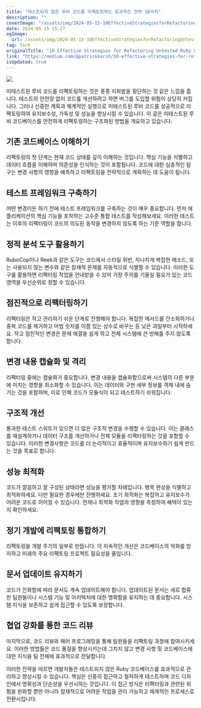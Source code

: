 ```yaml
---
title: "테스트되지 않은 루비 코드를 리팩토링하는 효과적인 전략 10가지"
description: ""
coverImage: "/assets/img/2024-05-15-10EffectiveStrategiesforRefactoringUntestedRubyCode_0.png"
date: 2024-05-15 15:27
ogImage: 
  url: /assets/img/2024-05-15-10EffectiveStrategiesforRefactoringUntestedRubyCode_0.png
tag: Tech
originalTitle: "10 Effective Strategies for Refactoring Untested Ruby Code"
link: "https://medium.com/@patrickkarsh/10-effective-strategies-for-refactoring-untested-ruby-code-bb65cea79b1e"
isUpdated: true
---
```





<img src="/assets/img/2024-05-15-10EffectiveStrategiesforRefactoringUntestedRubyCode_0.png" />

미테스트된 루비 코드를 리팩토링하는 것은 종종 지뢰밭을 횡단하는 것 같은 느낌을 줍니다. 테스트의 안전망 없이 코드를 개선하려고 하면 버그를 도입할 위험이 상당히 커집니다. 그러나 신중한 계획과 체계적인 실행으로 미테스트된 루비 코드를 성공적으로 리팩토링하여 유지보수성, 가독성 및 성능을 향상시킬 수 있습니다. 이 글은 미테스트된 루비 코드베이스를 안전하게 리팩토링하는 구조화된 방법을 개요하고 있습니다.

## 기존 코드베이스 이해하기

리팩토링의 첫 단계는 현재 코드 상태를 깊이 이해하는 것입니다. 핵심 기능을 식별하고 데이터 흐름을 이해하며 의존성을 인식하는 것이 포함됩니다. 코드에 대한 심층적인 탐구는 변경 사항의 영향을 예측하고 리팩토링을 전략적으로 계획하는 데 도움이 됩니다.



## 테스트 프레임워크 구축하기

어떤 변경이든 하기 전에 테스트 프레임워크를 구축하는 것이 매우 중요합니다. 먼저 애플리케이션의 핵심 기능을 포착하는 고수준 통합 테스트를 작성해보세요. 이러한 테스트는 이후의 리팩터링이 코드의 의도된 동작을 변경하지 않도록 하는 기준 역할을 합니다.

## 정적 분석 도구 활용하기

RuboCop이나 Reek과 같은 도구는 코드에서 스타일 위반, 지나치게 복잡한 메소드, 또는 사용되지 않는 변수와 같은 잠재적 문제를 자동적으로 식별할 수 있습니다. 이러한 도구를 활용하면 리팩터링 작업을 안내받을 수 있어 가장 주의를 기울일 필요가 있는 코드 영역을 우선순위로 정할 수 있습니다.



## 점진적으로 리팩터링하기

리팩터링은 작고 관리하기 쉬운 단계로 진행해야 합니다. 복잡한 메서드를 간소화하거나 중복 코드를 제거하고 마법 숫자를 이름 있는 상수로 바꾸는 등 낮은 과일부터 시작하세요. 작고 점진적인 변경은 문제 해결을 쉽게 하고 전체 시스템에 큰 방해를 주지 않도록 합니다.

## 변경 내용 캡슐화 및 격리

리팩터링 중에는 캡슐화가 중요합니다. 변경 내용을 캡슐화함으로써 시스템의 다른 부분에 미치는 영향을 최소화할 수 있습니다. 이는 데이터와 구현 세부 정보를 객체 내에 숨기는 것을 포함하며, 이로 인해 코드가 모듈식이 되고 테스트하기 쉬워집니다.



## 구조적 개선

통과한 테스트 스위트가 있으면 더 많은 구조적 변경을 수행할 수 있습니다. 이는 클래스를 재설계하거나 데이터 구조를 개선하거나 전체 모듈을 리팩터링하는 것을 포함할 수 있습니다. 이러한 변경사항은 코드를 더 논리적이고 효율적이며 유지보수하기 쉽게 만드는 것을 목표로 합니다.

## 성능 최적화

코드가 깔끔하고 잘 구성된 상태라면 성능을 평가할 차례입니다. 병목 현상을 식별하고 최적화하세요. 다만 필요한 경우에만 진행하세요. 조기 최적화는 복잡하고 유지보수가 어려운 코드로 이어질 수 있습니다. 언제나 최적화 작업의 영향을 측정하여 혜택이 있는지 확인하세요.



## 정기 개발에 리팩토링 통합하기

리팩토링을 개발 주기의 일부로 만듭니다. 이 지속적인 개선은 코드베이스의 악화를 방지하고 미래의 주요 리팩토링 프로젝트 필요성을 줄입니다.

## 문서 업데이트 유지하기

코드가 진화함에 따라 문서도 계속 업데이트해야 합니다. 업데이트된 문서는 새로 합류한 팀원들이나 시스템 기능 및 아키텍처에 대한 명확함을 유지하는 데 중요합니다. 시스템 지식을 보존하고 쉽게 접근할 수 있도록 보장합니다.



## 협업 강화를 통한 코드 리뷰

마지막으로, 코드 리뷰와 페어 프로그래밍을 통해 팀원들을 리팩토링 과정에 참여시키세요. 이러한 방법들은 코드 품질을 향상시키는데 그치지 않고 변경 사항 및 코드베이스에 대한 지식을 팀 전체에 효과적으로 전달합니다.

이러한 전략을 따르면 개발자들은 테스트되지 않은 Ruby 코드베이스를 효과적으로 관리하고 향상시킬 수 있습니다. 핵심은 신중히 접근하고 철저하게 테스트하며 코드 디자인에서 명확성과 단순성을 우선시하는 것입니다. 이 접근 방식은 리팩터링과 관련된 위험을 완화할 뿐만 아니라 잠재적으로 어려운 작업을 관리 가능하고 체계적인 프로세스로 전환시킵니다.
